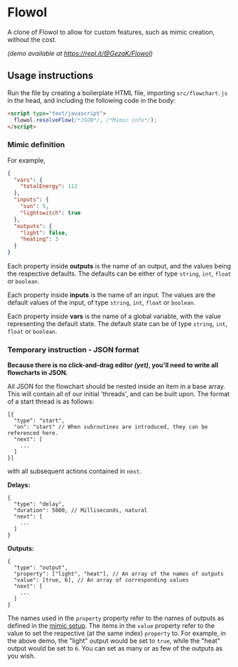 # Flowol
A clone of Flowol to allow for custom features, such as mimic creation, without the cost.

*(demo available at https://repl.it/@GezaK/Flowol)*

## Usage instructions

Run the file by creating a boilerplate HTML file, importing `src/flowchart.js` in the head, and including the following code in the body:

```html
<script type="text/javascript">
  flowol.resolveFlow(/*JSON*/, /*Mimic info*/);
</script>
```

### Mimic definition

For example,

```json
{
  "vars": {
    "totalEnergy": 112
  },
  "inputs": {
    "sun": 5,
    "lightswitch": true
  },
  "outputs": {
    "light": false,
    "heating": 3
  }
}
```

Each property inside **outputs** is the name of an output, and the values being the respective defaults. The defaults can be either of type `string`, `int`, `float` or `boolean`.

Each property inside **inputs** is the name of an input. The values are the default values of the input, of type `string`, `int`, `float` or `boolean`.

Each property inside **vars** is the name of a global variable, with the value representing the default state. The default state can be of type `string`, `int`, `float` or `boolean`.

### Temporary instruction - JSON format
**Because there is no click-and-drag editor *(yet)*, you'll need to write all flowcharts in JSON.**

All JSON for the flowchart should be nested inside an item in a base array. This will contain all of our initial 'threads', and can be built upon. The format of a start thread is as follows:

```
[{
  "type": "start",
  "on": "start" // When subroutines are introduced, they can be referenced here.
  "next": [
    ...
  ]
}]
```

with all subsequent actions contained in `next`.

**Delays:**

```
{
  "type": "delay",
  "duration": 5000, // Milliseconds, natural
  "next": [
    ...
  ]
}
```

**Outputs:**

```
{
  "type": "output",
  "property": ["light", "heat"], // An array of the names of outputs
  "value": [true, 6], // An array of corresponding values
  "next": [
    ...
  ]
}
```

The names used in the `property` property refer to the names of outputs as defined in the [mimic setup](https://github.com/gezakerecsenyi/flowol/#mimic-definition). The items in the `value` property refer to the value to set the respective (at the same index) `property` to. For example, in the above demo, the "light" output would be set to `true`, while the "heat" output would be set to `6`. You can set as many or as few of the outputs as you wish.
